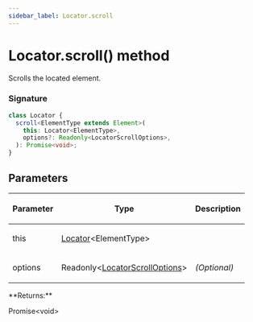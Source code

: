 ```yaml
---
sidebar_label: Locator.scroll
---
```


# Locator.scroll() method

Scrolls the located element.

### Signature

```typescript
class Locator {
  scroll<ElementType extends Element>(
    this: Locator<ElementType>,
    options?: Readonly<LocatorScrollOptions>,
  ): Promise<void>;
}
```

## Parameters

<table><thead><tr><th>

Parameter

</th><th>

Type

</th><th>

Description

</th></tr></thead>
<tbody><tr><td>

this

</td><td>

[Locator](./puppeteer.locator.md)&lt;ElementType&gt;

</td><td>

</td></tr>
<tr><td>

options

</td><td>

Readonly&lt;[LocatorScrollOptions](./puppeteer.locatorscrolloptions.md)&gt;

</td><td>

_(Optional)_

</td></tr>
</tbody></table>
**Returns:**

Promise&lt;void&gt;
